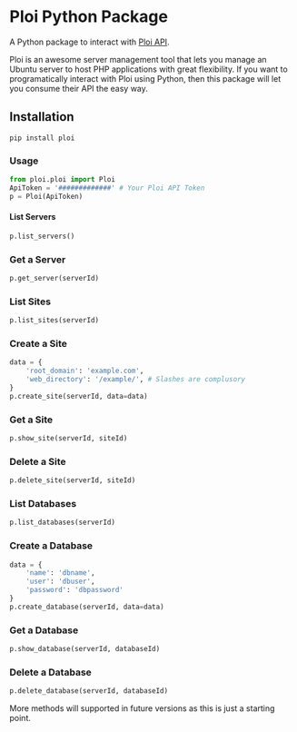 # Ploi Python Package
A Python package to interact with [Ploi API](https://developers.ploi.io/).

Ploi is an awesome server management tool that lets you manage an Ubuntu server to host PHP applications with great flexibility. If you want to programatically interact with Ploi using Python, then this package will let you consume their API the easy way.

## Installation
```shell
pip install ploi
```
### Usage
```python
from ploi.ploi import Ploi
ApiToken = '#############' # Your Ploi API Token
p = Ploi(ApiToken)
```

#### List Servers
```python
p.list_servers()
```

### Get a Server
```python
p.get_server(serverId)
```

### List Sites
```python
p.list_sites(serverId)
```

### Create a Site
```python
data = {
    'root_domain': 'example.com',
    'web_directory': '/example/', # Slashes are complusory
}
p.create_site(serverId, data=data)
```

### Get a Site
```python
p.show_site(serverId, siteId)
```

### Delete a Site
```python
p.delete_site(serverId, siteId)
```

### List Databases
```python
p.list_databases(serverId)
```

### Create a Database
```python
data = {
    'name': 'dbname',
    'user': 'dbuser',
    'password': 'dbpassword'
}
p.create_database(serverId, data=data)
```

### Get a Database
```python
p.show_database(serverId, databaseId)
```

### Delete a Database
```python
p.delete_database(serverId, databaseId)
```

More methods will supported in future versions as this is just a starting point.
